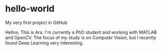 # hello-world
My very first project in GitHub

Hellos,
This is Ara. I'm currently a PhD student and working with MATLAB and OpenCV. The focus of my study is on Computer Vision, but I recently found Deep Learning very interesting.
